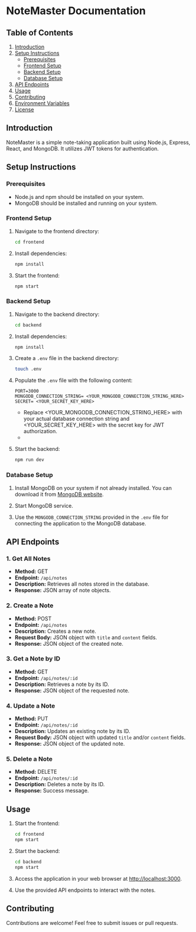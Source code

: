 # NoteMaster Documentation

## Table of Contents
1. [Introduction](#introduction)
2. [Setup Instructions](#setup-instructions)
    - [Prerequisites](#prerequisites)
    - [Frontend Setup](#frontend-setup)
    - [Backend Setup](#backend-setup)
    - [Database Setup](#database-setup)
3. [API Endpoints](#api-endpoints)
4. [Usage](#usage)
5. [Contributing](#contributing)
6. [Environment Variables](#environment-variables)
7. [License](#license)

## Introduction
NoteMaster is a simple note-taking application built using Node.js, Express, React, and MongoDB. It utilizes JWT tokens for authentication.

## Setup Instructions
### Prerequisites
- Node.js and npm should be installed on your system.
- MongoDB should be installed and running on your system.

### Frontend Setup
1. Navigate to the frontend directory:
    ```bash
    cd frontend
    ```

2. Install dependencies:
    ```bash
    npm install
    ```

3. Start the frontend:
    ```bash
    npm start
    ```

### Backend Setup
1. Navigate to the backend directory:
    ```bash
    cd backend
    ```

2. Install dependencies:
    ```bash
    npm install
    ```

3. Create a `.env` file in the backend directory:
    ```bash
    touch .env
    ```

4. Populate the `.env` file with the following content:
    ```plaintext
    PORT=3000
    MONGODB_CONNECTION_STRING= <YOUR_MONGODB_CONNECTION_STRING_HERE>
    SECRET= <YOUR_SECRET_KEY_HERE>
    ```
      - Replace <YOUR_MONGODB_CONNECTION_STRING_HERE> with your actual database connection string and <YOUR_SECRET_KEY_HERE> with the secret key for JWT authorization.
      - 
5. Start the backend:
    ```bash
    npm run dev
    ```

### Database Setup
1. Install MongoDB on your system if not already installed. You can download it from [MongoDB website](https://www.mongodb.com/try/download/community).

2. Start MongoDB service.

3. Use the `MONGODB_CONNECTION_STRING` provided in the `.env` file for connecting the application to the MongoDB database.

## API Endpoints
### 1. Get All Notes
- **Method:** GET
- **Endpoint:** `/api/notes`
- **Description:** Retrieves all notes stored in the database.
- **Response:** JSON array of note objects.

### 2. Create a Note
- **Method:** POST
- **Endpoint:** `/api/notes`
- **Description:** Creates a new note.
- **Request Body:** JSON object with `title` and `content` fields.
- **Response:** JSON object of the created note.

### 3. Get a Note by ID
- **Method:** GET
- **Endpoint:** `/api/notes/:id`
- **Description:** Retrieves a note by its ID.
- **Response:** JSON object of the requested note.

### 4. Update a Note
- **Method:** PUT
- **Endpoint:** `/api/notes/:id`
- **Description:** Updates an existing note by its ID.
- **Request Body:** JSON object with updated `title` and/or `content` fields.
- **Response:** JSON object of the updated note.

### 5. Delete a Note
- **Method:** DELETE
- **Endpoint:** `/api/notes/:id`
- **Description:** Deletes a note by its ID.
- **Response:** Success message.

## Usage
1. Start the frontend:
    ```bash
    cd frontend
    npm start
    ```

2. Start the backend:
    ```bash
    cd backend
    npm start
    ```

3. Access the application in your web browser at [http://localhost:3000](http://localhost:3000).

4. Use the provided API endpoints to interact with the notes.

## Contributing
Contributions are welcome! Feel free to submit issues or pull requests.
